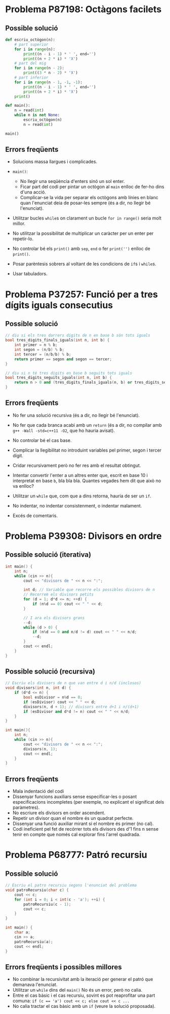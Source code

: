 
# Problema P87198: Octàgons facilets

## Possible solució

```python
def escriu_octògon(n):
    # part superior
    for i in range(n):
        print((n - i - 1) * ' ', end='')
        print((n + 2 * i) * 'X')
    # part del mig
    for i in range(n - 2):
        print((3 * n - 2) * 'X')
    # part inferior
    for i in range(n - 1, -1, -1):
        print((n - i - 1) * ' ', end='')
        print((n + 2 * i) * 'X')
    print()

def main():
    n = read(int)
    while n is not None:
        escriu_octògon(n)
        n = read(int)

main()
```

## Errors freqüents

- Solucions massa llargues i complicades.

- `main()`:
    - No llegir una seqüència d'enters sinó un sol enter.
    - Ficar part del codi per pintar un octògon al `main` enlloc
      de fer-ho dins d'una acció.
    - Complicar-se la vida per separar els octògons amb línies
      en blanc quan l'enunciat deia de posar-les sempre
      (és a dir, no llegir bé l'enunciat).

- Utilitzar bucles `while`s on clarament un bucle `for in range()`
  seria molt millor.

- No utilitzar la possibilitat de multiplicar un caràcter per un enter
  per repetir-lo.

- No controlar bé els `print()` amb `sep`, `end` o fer
  `print('')` enlloc de `print()`.

- Posar parèntesis sobrers al voltant de les condicions de `if`s i `while`s.

- Usar tabuladors.



# Problema P37257: Funció per a tres dígits iguals consecutius

## Possible solució

```c++
// diu si els tres darrers digits de n en base b són tots iguals
bool tres_digits_finals_iguals(int n, int b) {
    int primer = n % b;
    int segon = (n/b) % b;
    int tercer = (n/b/b) % b;
    return primer == segon and segon == tercer;
}

// diu si n té tres digits en base b seguits tots iguals
bool tres_digits_seguits_iguals(int n, int b) {
    return n > 0 and (tres_digits_finals_iguals(n, b) or tres_digits_seguits_iguals(n/b, b));
}
```

## Errors freqüents

- No fer una solució recursiva (és a dir, no llegir bé l'enunciat).

- No fer que cada branca acabi amb un `return` (és a dir, no compilar
  amb `g++ -Wall -std=c++11 -O2`, que ho hauria avisat).

- No controlar bé el cas base.

- Complicar la llegibilitat no introduint variables pel primer, segon i tercer
  dígit.

- Cridar recursivament però no fer res amb el resultat obtingut.

- Intentar convertir l'enter a un altres enter que, escrit en base 10 i interpretat
  en base `b`, bla bla bla. Quantes vegades hem dit que això no va enlloc?

- Utilitzar un `while` que, com que a dins retorna, hauria de ser un `if`.

- No indentar, no indentar consistenment, o indentar malament.

- Excés de comentaris.


# Problema P39308: Divisors en ordre

## Possible solució (iterativa)
```c++
int main() {
    int n;
    while (cin >> n){
        cout << "divisors de " << n << ":";

        int d; // Variable que recorre els possibles divisors de n
        // Recorrem els divisors petits
        for (d = 1; d*d <= n; ++d) {
            if (n%d == 0) cout << " " << d;
        }

        // I ara els divisors grans
        --d;
        while (d > 0) {
            if (n%d == 0 and n/d != d) cout << " " << n/d;
            --d;
        }
        cout << endl;
    }
}
```

## Possible solució (recursiva)
```c++
// Escriu els divisors de n que van entre d i n/d (inclosos)
void divisors(int n, int d) {
    if (d*d <= n) {
        bool esDivisor = n%d == 0;
        if (esDivisor) cout << " " << d;
        divisors(n, d + 1); // divisors entre d+1 i n/(d+1)
        if (esDivisor and d*d != n) cout << " " << n/d;
    }
}

int main(){
    int n;
    while (cin >> n){
        cout << "divisors de " << n << ":";
        divisors(n, 1);
        cout << endl;
    }
}
```

## Errors freqüents
- Mala indentació del codi
- Dissenyar funcions auxiliars sense especificar-les o posant especificacions incompletes (per exemple, no explicant el significat dels paràmetres).
- No escriure els divisors en order ascendent.
- Repetir un divisor quan el nombre és un quadrat perfecte.
- Dissenyar una funció auxiliar mirant si el nombre és primer (no cal).
- Codi ineficient pel fet de recórrer tots els divisors des d'1 fins n sense tenir en compte que només cal explorar fins l'arrel quadrada.

# Problema P68777: Patró recursiu

## Possible solució
```c++
// Escriu el patro recursiu segons l'enunciat del problema
void patroRecursiu(char c) {
    cout << c;
    for (int i = 0; i < int(c - 'a'); ++i) {
        patroRecursiu(c - 1);
        cout << c;
    }
}

int main() {
    char a;
    cin >> a;
    patroRecursiu(a);
    cout << endl;
}
```

## Errors freqüents i possibles millores

- No combinar la recursivitat amb la iteració per generar el patró que demanava l'enunciat.
- Utilitzar un `while` dins del `main()` No és un error, però no calia.
- Entre el cas bàsic i el cas recursiu, sovint es pot reaprofitar una part comuna: `if (c == 'a') cout << c; else cout << c ...`
- No calia tractar el cas bàsic amb un `if` (veure la solució proposada).

